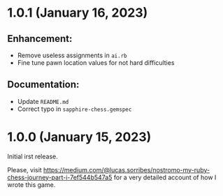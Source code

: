 # 1.0.1 (January 16, 2023)

## Enhancement:

  - Remove useless assignments in `ai.rb`
  - Fine tune pawn location values for not hard difficulties

## Documentation:

  - Update `README.md`
  - Correct typo in `sapphire-chess.gemspec`


# 1.0.0 (January 15, 2023)

Initial irst release.

Please, visit https://medium.com/@lucas.sorribes/nostromo-my-ruby-chess-journey-part-i-7ef544b547a5 for a very detailed account of how I wrote this game.